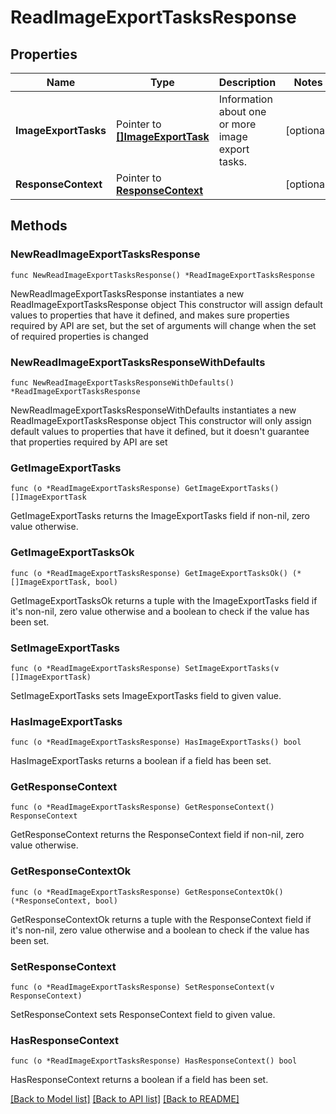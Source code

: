 # ReadImageExportTasksResponse

## Properties

Name | Type | Description | Notes
------------ | ------------- | ------------- | -------------
**ImageExportTasks** | Pointer to [**[]ImageExportTask**](ImageExportTask.md) | Information about one or more image export tasks. | [optional] 
**ResponseContext** | Pointer to [**ResponseContext**](ResponseContext.md) |  | [optional] 

## Methods

### NewReadImageExportTasksResponse

`func NewReadImageExportTasksResponse() *ReadImageExportTasksResponse`

NewReadImageExportTasksResponse instantiates a new ReadImageExportTasksResponse object
This constructor will assign default values to properties that have it defined,
and makes sure properties required by API are set, but the set of arguments
will change when the set of required properties is changed

### NewReadImageExportTasksResponseWithDefaults

`func NewReadImageExportTasksResponseWithDefaults() *ReadImageExportTasksResponse`

NewReadImageExportTasksResponseWithDefaults instantiates a new ReadImageExportTasksResponse object
This constructor will only assign default values to properties that have it defined,
but it doesn't guarantee that properties required by API are set

### GetImageExportTasks

`func (o *ReadImageExportTasksResponse) GetImageExportTasks() []ImageExportTask`

GetImageExportTasks returns the ImageExportTasks field if non-nil, zero value otherwise.

### GetImageExportTasksOk

`func (o *ReadImageExportTasksResponse) GetImageExportTasksOk() (*[]ImageExportTask, bool)`

GetImageExportTasksOk returns a tuple with the ImageExportTasks field if it's non-nil, zero value otherwise
and a boolean to check if the value has been set.

### SetImageExportTasks

`func (o *ReadImageExportTasksResponse) SetImageExportTasks(v []ImageExportTask)`

SetImageExportTasks sets ImageExportTasks field to given value.

### HasImageExportTasks

`func (o *ReadImageExportTasksResponse) HasImageExportTasks() bool`

HasImageExportTasks returns a boolean if a field has been set.

### GetResponseContext

`func (o *ReadImageExportTasksResponse) GetResponseContext() ResponseContext`

GetResponseContext returns the ResponseContext field if non-nil, zero value otherwise.

### GetResponseContextOk

`func (o *ReadImageExportTasksResponse) GetResponseContextOk() (*ResponseContext, bool)`

GetResponseContextOk returns a tuple with the ResponseContext field if it's non-nil, zero value otherwise
and a boolean to check if the value has been set.

### SetResponseContext

`func (o *ReadImageExportTasksResponse) SetResponseContext(v ResponseContext)`

SetResponseContext sets ResponseContext field to given value.

### HasResponseContext

`func (o *ReadImageExportTasksResponse) HasResponseContext() bool`

HasResponseContext returns a boolean if a field has been set.


[[Back to Model list]](../README.md#documentation-for-models) [[Back to API list]](../README.md#documentation-for-api-endpoints) [[Back to README]](../README.md)


